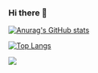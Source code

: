 ### Hi there 👋

[![Anurag's GitHub stats](https://github-readme-stats.vercel.app/api?username=evgeny-net-x&include_all_commits=true&hide=issues,contribs)](https://github.com/anuraghazra/github-readme-stats)

[![Top Langs](https://github-readme-stats.vercel.app/api/top-langs/?username=evgeny-net-x&layout=compact&hide=jupyter%20notebook,html)](https://github.com/anuraghazra/github-readme-stats)

![](https://github.com/evgeny-net-x/github-stats/blob/master/generated/overview.svg)
